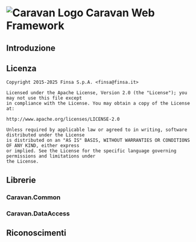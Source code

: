 # ![](https://googledrive.com/host/0B8v0ikF4z2BiR29YQmxfSlE1Sms/Progetti/CodeServices/logo-128.png "Caravan Logo") Caravan Web Framework #

## Introduzione ##

## Licenza ##

```
Copyright 2015-2025 Finsa S.p.A. <finsa@finsa.it>

Licensed under the Apache License, Version 2.0 (the "License"); you may not use this file except
in compliance with the License. You may obtain a copy of the License at:

http://www.apache.org/licenses/LICENSE-2.0

Unless required by applicable law or agreed to in writing, software distributed under the License
is distributed on an "AS IS" BASIS, WITHOUT WARRANTIES OR CONDITIONS OF ANY KIND, either express
or implied. See the License for the specific language governing permissions and limitations under 
the License.
```

## Librerie ##

### Caravan.Common ###

### Caravan.DataAccess ###

## Riconoscimenti ##
